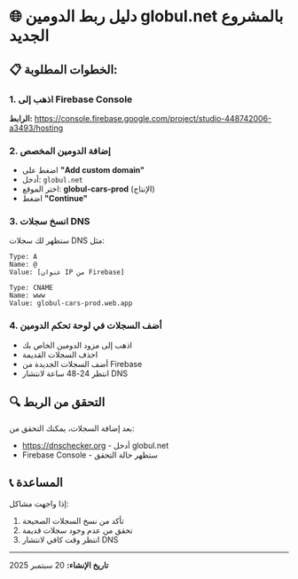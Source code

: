 # 🌐 دليل ربط الدومين globul.net بالمشروع الجديد

## 📋 الخطوات المطلوبة:

### 1. اذهب إلى Firebase Console
**الرابط:** https://console.firebase.google.com/project/studio-448742006-a3493/hosting

### 2. إضافة الدومين المخصص
- اضغط على **"Add custom domain"**
- أدخل: `globul.net`
- اختر الموقع: **globul-cars-prod** (الإنتاج)
- اضغط **"Continue"**

### 3. انسخ سجلات DNS
ستظهر لك سجلات DNS مثل:
```
Type: A
Name: @
Value: [عنوان IP من Firebase]

Type: CNAME
Name: www
Value: globul-cars-prod.web.app
```

### 4. أضف السجلات في لوحة تحكم الدومين
- اذهب إلى مزود الدومين الخاص بك
- احذف السجلات القديمة
- أضف السجلات الجديدة من Firebase
- انتظر 24-48 ساعة لانتشار DNS

## 🔍 التحقق من الربط
بعد إضافة السجلات، يمكنك التحقق من:
- https://dnschecker.org - أدخل globul.net
- Firebase Console - ستظهر حالة التحقق

## 📞 المساعدة
إذا واجهت مشاكل:
1. تأكد من نسخ السجلات الصحيحة
2. تحقق من عدم وجود سجلات قديمة
3. انتظر وقت كافي لانتشار DNS

---
**تاريخ الإنشاء:** 20 سبتمبر 2025